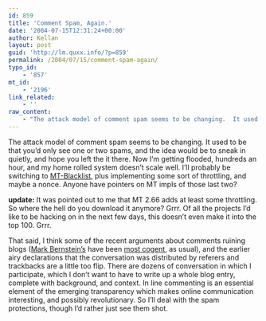 ```yaml
---
id: 859
title: 'Comment Spam, Again.'
date: '2004-07-15T12:31:24+00:00'
author: Kellan
layout: post
guid: 'http://lm.quxx.info/?p=859'
permalink: /2004/07/15/comment-spam-again/
typo_id:
    - '857'
mt_id:
    - '2196'
link_related:
    - ''
raw_content:
    - "The attack model of comment spam seems to be changing.  It used to be that you\\'d only see one or two spams, and the idea would be to sneak in quietly, and hope you left the it there.  Now I\\'m getting flooded, hundreds an hour, and my home rolled system doesn\\'t scale well.  I\\'ll probably be switching to <a href=\\\"http://www.jayallen.org/projects/mt-blacklist/\\\">MT-Blacklist</a>, plus implementing some sort of throttling, and maybe a nonce.  Anyone have pointers on MT impls of those last two?\n\n<b>update:</b> It was pointed out to me that MT 2.66 adds at least some throttling.  So where the hell do you download it anymore?  Grrr.\nOf all the projects I\\'d like to be hacking on in the next few days, this doesn\\'t even make it into the top 100.  Grrr.\n\nThat said, I think some of the recent arguments about comments ruining blogs (<a href=\\\"http://www.markbernstein.org/\\\">Mark Bernstein\\'s</a> have been <a href=\\\"http://www.markbernstein.org/Jun0401/Commentary.html\\\">most cogent</a>, as usual), and the earlier airy declarations that the conversation was distributed by referers and trackbacks are a little too flip.  There are dozens of conversation in which I participate, which I don\\'t want to have to write up a whole blog entry, complete with background, and context.  In line commenting is an essential element of the emerging transparency which makes online communication interesting, and possibly revolutionary.  So I\\'ll deal with the spam protections, though I\\'d rather just see them shot."
---
```


The attack model of comment spam seems to be changing. It used to be that you’d only see one or two spams, and the idea would be to sneak in quietly, and hope you left the it there. Now I’m getting flooded, hundreds an hour, and my home rolled system doesn’t scale well. I’ll probably be switching to [MT-Blacklist](http://www.jayallen.org/projects/mt-blacklist/), plus implementing some sort of throttling, and maybe a nonce. Anyone have pointers on MT impls of those last two?

**update:** It was pointed out to me that MT 2.66 adds at least some throttling. So where the hell do you download it anymore? Grrr. Of all the projects I’d like to be hacking on in the next few days, this doesn’t even make it into the top 100. Grrr.

That said, I think some of the recent arguments about comments ruining blogs ([Mark Bernstein’s](http://www.markbernstein.org/) have been [most cogent](http://www.markbernstein.org/Jun0401/Commentary.html), as usual), and the earlier airy declarations that the conversation was distributed by referers and trackbacks are a little too flip. There are dozens of conversation in which I participate, which I don’t want to have to write up a whole blog entry, complete with background, and context. In line commenting is an essential element of the emerging transparency which makes online communication interesting, and possibly revolutionary. So I’ll deal with the spam protections, though I’d rather just see them shot.